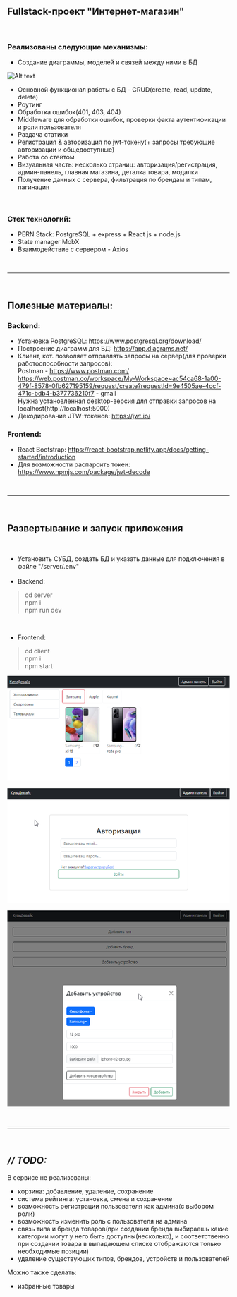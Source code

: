 <h2>Fullstack-проект "Интернет-магазин"</h2>
<br />
<h3>Реализованы следующие механизмы:</h3> 

* Создание диаграммы, моделей и связей между ними в БД

![Alt text](Schema-pic.png)
* Основной функционал работы с БД - CRUD(create, read, update, delete)
* Роутинг
* Обработка ошибок(401, 403, 404)
* Middleware для обработки ошибок, проверки факта аутентификации и роли пользователя
* Раздача статики
* Регистрация & авторизация по jwt-токену(+ запросы требующие авторизации и общедоступные)
* Работа со стейтом
* Визуальная часть: несколько страниц: авторизация/регистрация, админ-панель, главная магазина, деталка товара, модалки
* Получение данных с сервера, фильтрация по брендам и типам, пагинация

<br />
<h3>Стек технологий: </h3>

* PERN Stack: PostgreSQL + express + React js + node.js
* State manager MobX
* Взаимодействие с сервером - Axios 

<br /><hr /><br />

<h2>Полезные материалы:</h2>

<h3>Backend:</h3> 

* Установка PostgreSQL: https://www.postgresql.org/download/
* Построение диаграмм для БД: https://app.diagrams.net/
* Клиент, кот. позволяет отправлять запросы на сервер(для проверки работоспособности запросов):<br />
Postman - https://www.postman.com/
https://web.postman.co/workspace/My-Workspace~ac54ca68-1a00-479f-8578-0fb627195159/request/create?requestId=9e4505ae-4ccf-471c-bdb4-b377736210f7 - gmail<br />
Нужна установленная desktop-версия для отправки запросов на localhost(http://localhost:5000)
* Декодирование JTW-токенов: https://jwt.io/

<h3>Frontend:</h3> 

* React Bootstrap: https://react-bootstrap.netlify.app/docs/getting-started/introduction
* Для возможности распарсить токен: https://www.npmjs.com/package/jwt-decode

<br /><hr /><br />

<h2>Развертывание и запуск приложения</h2><br />

* Установить СУБД, создать БД и указать данные для подключения в файле "/server/.env"
<br /><br />
* Backend:<br />

> cd server<br />
> npm i<br />
> npm run dev

<br />

* Frontend:<br />

> cd client<br />
> npm i<br />
> npm start

![Alt text](image-2.png)

![Alt text](image.png)

![Alt text](image-1.png)

<br /><hr /><br />

<h2><i>// TODO:</i></h2>

В сервисе не реализованы:
* корзина: добавление, удаление, сохранение
* система рейтинга: установка, смена и сохранение
* возможность регистрации пользователя как админа(с выбором роли)
* возможность изменить роль с пользователя на админа
* связь типа и бренда товаров(при создании бренда выбираешь какие категории могут у него быть доступны(несколько), и соответственно при создании товара в выпадающем списке отображаются только необходимые позиции)
* удаление существующих типов, брендов, устройств и пользователей

Можно также сделать:
* избранные товары